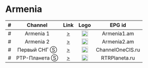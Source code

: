 <h1>Armenia</h1>

| # |   Channel    |                                    Link                                     |                           Logo                           |     EPG id     |
|:-:|:------------:|:---------------------------------------------------------------------------:|:--------------------------------------------------------:|:--------------:|
| # |  Armenia 1   |          [>](http://amtv.tulixcdn.com/amtv2/am2abr/index.m3u8)          | <img height="20" src="https://i.imgur.com/HIwJ4lc.png"/> |  Armenia1.am   |
| # |  Armenia 2   |          [>](http://amtv.tulixcdn.com/amtv3/am3abr/index.m3u8)          | <img height="20" src="https://i.imgur.com/AXmXw9X.png"/> |  Armenia2.am   |
| # | Первый СНГ Ⓢ | [>](http://fdvr02.vnet.am/PerviyKanal/tracks-v1a1/mono.m3u8) | <img height="20" src="https://i.imgur.com/RUSX0rX.png"/> | ChannelOneCIS.ru |
| # | РТР-Планета Ⓢ | [>](http://fdvr02.vnet.am/RTRPlaneta/tracks-v1a1/mono.m3u8) | <img height="20" src="https://upload.wikimedia.org/wikipedia/commons/thumb/8/85/RTR_Planeta_Europe.png/640px-RTR_Planeta_Europe.png"/> | RTRPlaneta.ru |
